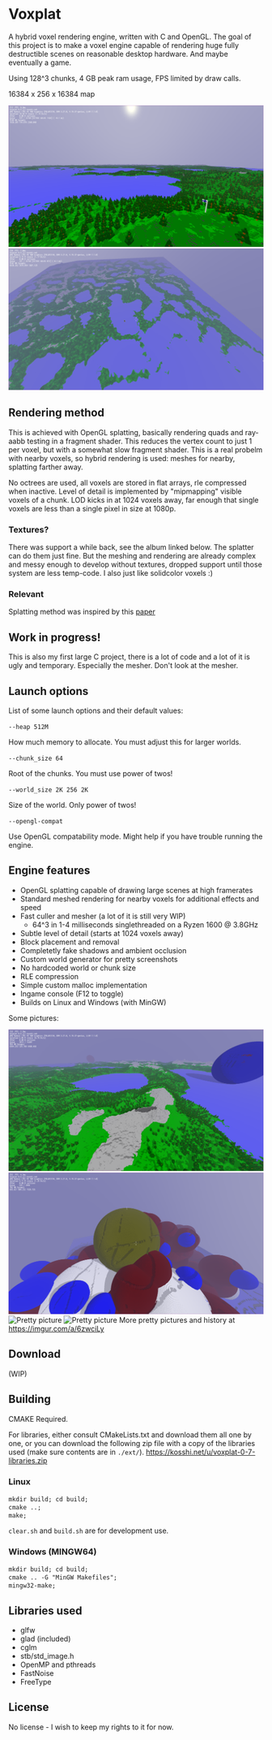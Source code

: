 # Voxplat

A hybrid voxel rendering engine, written with C and OpenGL. The goal of this
project is to make a voxel engine capable of rendering huge fully destructible 
scenes on reasonable desktop hardware. And maybe eventually a game.

 Using 128^3 chunks, 4 GB peak ram usage, FPS limited by draw calls.


16384 x 256 x 16384 map

![Pretty picture](img/5.png?raw=true)
![Pretty picture](img/4.png?raw=true)


## Rendering method
This is achieved with OpenGL splatting, basically rendering quads and ray-aabb
testing in a fragment shader. This reduces the vertex count to just 1 per voxel, 
but with a somewhat slow fragment shader. This is a real probelm with nearby
voxels, so hybrid rendering is used: meshes for nearby, splatting farther away.

No octrees are used, all voxels are stored in flat arrays, rle compressed when 
inactive. Level of detail is implemented by "mipmapping" visible voxels of a 
chunk. LOD kicks in at 1024 voxels away, far enough that single voxels are less
than a single pixel in size at 1080p.

### Textures?
There was support a while back, see the album linked below. The splatter 
can do them just fine. But the meshing and rendering are already complex and 
messy enough to develop without textures, dropped support until those system
are less temp-code. I also just like solidcolor voxels :)

### Relevant
Splatting method was inspired by this [paper](http://www.jcgt.org/published/0007/03/04/)

## Work in progress!
This is also my first large C project, there is a lot of code and a lot of it 
is ugly and temporary. Especially the mesher. Don't look at the mesher.

## Launch options
List of some launch options and their default values:

``--heap 512M``

How much memory to allocate. 
You must adjust this for larger worlds.

``--chunk_size 64``

Root of the chunks. You must use power of twos!

``--world_size 2K 256 2K``

Size of the world. Only power of twos!

``--opengl-compat``

Use OpenGL compatability mode. Might help if you have trouble running the engine.


## Engine features
- OpenGL splatting capable of drawing large scenes at high framerates
- Standard meshed rendering for nearby voxels for additional effects and speed
- Fast culler and mesher (a lot of it is still very WIP)
	- 64^3 in 1-4 milliseconds singlethreaded on a Ryzen 1600 @ 3.8GHz
- Subtle level of detail (starts at 1024 voxels away)
- Block placement and removal
- Completetly fake shadows and ambient occlusion
- Custom world generator for pretty screenshots
- No hardcoded world or chunk size
- RLE compression
- Simple custom malloc implementation
- Ingame console (F12 to toggle)
- Builds on Linux and Windows (with MinGW)

Some pictures:

![Pretty picture](img/1.png?raw=true)
![Pretty picture](img/3.png?raw=true)
![Pretty picture](https://i.imgur.com/ytUnnra.jpg)
![Pretty picture](https://i.imgur.com/Gw4Vdu5.jpg)
More pretty pictures and history at https://imgur.com/a/6zwciLy

## Download
(WIP)

## Building
CMAKE Required.

For libraries, either consult CMakeLists.txt and download them all one by one,
or you can download the following zip file with a copy of the libraries used 
(make sure contents are in ``./ext/``).
https://kosshi.net/u/voxplat-0-7-libraries.zip

### Linux
```
mkdir build; cd build;
cmake ..;
make;
```

``clear.sh`` and ``build.sh`` are for development use.

### Windows (MINGW64)
```
mkdir build; cd build;
cmake .. -G "MinGW Makefiles";
mingw32-make;
```

## Libraries used
- glfw
- glad (included)
- cglm
- stb/std_image.h
- OpenMP and pthreads
- FastNoise
- FreeType

## License
No license - I wish to keep my rights to it for now.